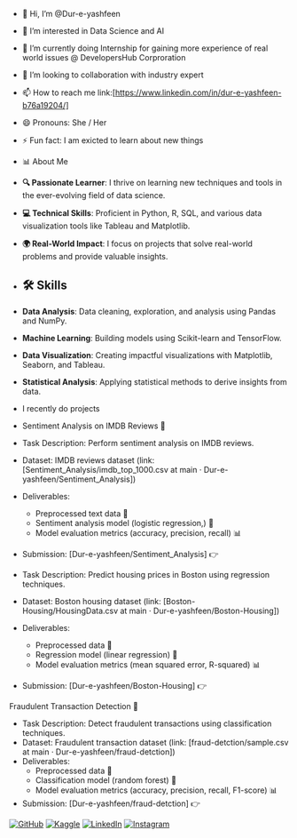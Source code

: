 - 👋 Hi, I’m @Dur-e-yashfeen
- 👀 I’m interested in Data Science and AI
- 🌱 I’m currently doing Internship for gaining more experience of real world issues @ DevelopersHub Corproration 
- 💞️ I’m looking to collaboration with industry expert 
- 📫 How to reach me link:[https://www.linkedin.com/in/dur-e-yashfeen-b76a19204/]
- 😄 Pronouns: She / Her 
- ⚡ Fun fact: I am exicted to learn about new things

- 📊 About Me
- **🔍 Passionate Learner**: I thrive on learning new techniques and tools in the ever-evolving field of data science.
- **💻 Technical Skills**: Proficient in Python, R, SQL, and various data visualization tools like Tableau and Matplotlib.
- **🌍 Real-World Impact**: I focus on projects that solve real-world problems and provide valuable insights.

- ## 🛠️ Skills
- **Data Analysis**: Data cleaning, exploration, and analysis using Pandas and NumPy.
- **Machine Learning**: Building models using Scikit-learn and TensorFlow.
- **Data Visualization**: Creating impactful visualizations with Matplotlib, Seaborn, and Tableau.
- **Statistical Analysis**: Applying statistical methods to derive insights from data.


- I recently do projects
- Sentiment Analysis on IMDB Reviews 🤔
- Task Description: Perform sentiment analysis on IMDB reviews.
- Dataset: IMDB reviews dataset (link: [Sentiment_Analysis/imdb_top_1000.csv at main · Dur-e-yashfeen/Sentiment_Analysis])
- Deliverables:
    - Preprocessed text data 📝
    - Sentiment analysis model (logistic regression,) 🤖
    - Model evaluation metrics (accuracy, precision, recall) 📊
- Submission: [Dur-e-yashfeen/Sentiment_Analysis] 👉

- Task Description: Predict housing prices in Boston using regression techniques.
- Dataset: Boston housing dataset (link: [Boston-Housing/HousingData.csv at main · Dur-e-yashfeen/Boston-Housing])
- Deliverables:
    - Preprocessed data 📝
    - Regression model (linear regression) 🤖
    - Model evaluation metrics (mean squared error, R-squared) 📊
- Submission: [Dur-e-yashfeen/Boston-Housing] 👉

Fraudulent Transaction Detection 🚨

- Task Description: Detect fraudulent transactions using classification techniques.
- Dataset: Fraudulent transaction dataset (link: [fraud-detction/sample.csv at main · Dur-e-yashfeen/fraud-detction])
- Deliverables:
    - Preprocessed data 📝
    - Classification model (random forest) 🤖
    - Model evaluation metrics (accuracy, precision, recall, F1-score) 📊
- Submission: [Dur-e-yashfeen/fraud-detction] 👉


[![GitHub](https://img.shields.io/badge/GitHub-Profile-blue?style=for-the-badge&logo=github)](https://github.com/Dur-e-yashfeen)
[![Kaggle](https://img.shields.io/badge/Kaggle-Profile-blue?style=for-the-badge&logo=kaggle)](https://www.kaggle.com/dureyashfeen)
[![LinkedIn](https://img.shields.io/badge/LinkedIn-Profile-blue?style=for-the-badge&logo=linkedin)](https://www.linkedin.com/in/dur-e-yashfeen-b76a19204/) 
[![Instagram](https://img.shields.io/badge/Instagram-Profile-blue?style=for-the-badge&logo=instagram)](https://www.instagram.com/dureyashfeen/) 


